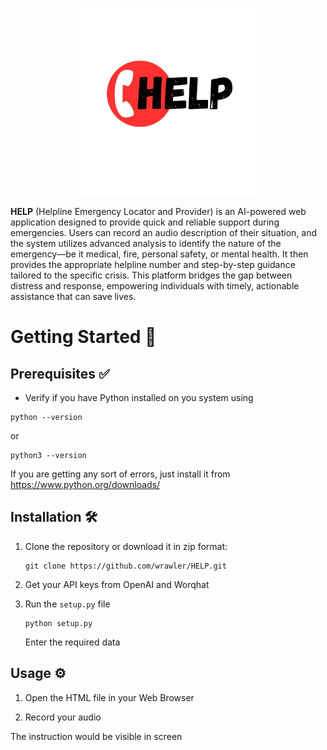 <p align="center">
  <img src="https://github.com/wrawler/HELP/blob/main/media/logo/help-logo.png" alt="Description" width="300">
</p>

**HELP** (Helpline Emergency Locator and Provider) is an AI-powered web application designed to provide quick and reliable support during emergencies. Users can record an audio description of their situation, and the system utilizes advanced analysis to identify the nature of the emergency—be it medical, fire, personal safety, or mental health. It then provides the appropriate helpline number and step-by-step guidance tailored to the specific crisis. This platform bridges the gap between distress and response, empowering individuals with timely, actionable assistance that can save lives.


# Getting Started 🚀

## Prerequisites ✅

- Verify if you have Python installed on you system using
```
python --version
```
or
```
python3 --version
```

If you are getting any sort of errors, just install it from https://www.python.org/downloads/

## Installation 🛠️

1. Clone the repository or download it in zip format:

    ```
    git clone https://github.com/wrawler/HELP.git
    ```
2. Get your API keys from OpenAI and Worqhat

3. Run the `setup.py` file
    ```
    python setup.py
    ```
    Enter the required data
    

## Usage ⚙️

1. Open the HTML file in your Web Browser

2. Record your audio

The instruction would be visible in screen